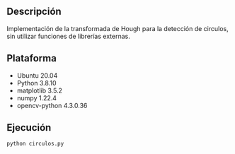 ## Descripción
Implementación de la transformada de Hough para la detección de circulos, sin utilizar funciones de librerías externas.

## Plataforma 

 - Ubuntu 20.04
 - Python 3.8.10
 - matplotlib 3.5.2 
 - numpy 1.22.4
 - opencv-python 4.3.0.36 

## Ejecución

    python circulos.py
